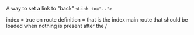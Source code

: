 A way to set a link to "back"
`<Link to="..">`

index = true on route definition = that is the index main route that should be loaded when nothing is present after the /